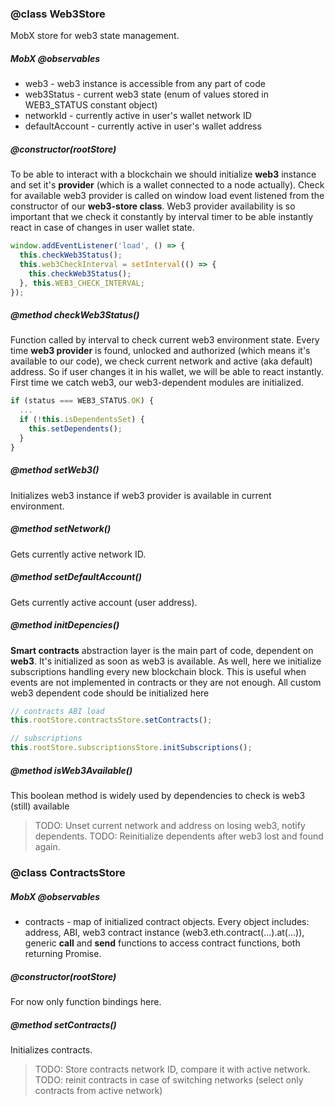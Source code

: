 ### @class Web3Store
MobX store for web3 state management.

##### MobX @observables
- web3 - web3 instance is accessible from any part of code
- web3Status - current web3 state (enum of values stored in WEB3_STATUS constant object)
- networkId - currently active in user's wallet network ID
- defaultAccount - currently active in user's wallet address

##### @constructor(rootStore)
To be able to interact with a blockchain we should initialize __web3__ instance and set it's __provider__ (which is a wallet connected to a node actually). Check for available web3 provider is called on window load event listened from the constructor of our __web3-store class__. Web3 provider availability is so important that we check it constantly by interval timer to be able instantly react in case of changes in user wallet state.

```javascript
window.addEventListener('load', () => {
  this.checkWeb3Status();
  this.web3CheckInterval = setInterval(() => {
    this.checkWeb3Status();
  }, this.WEB3_CHECK_INTERVAL;
});
```

##### @method checkWeb3Status()
Function called by interval to check current web3 environment state. Every time __web3 provider__ is found, unlocked and authorized (which means it's available to our code), we check current network and active (aka default) address. So if user changes it in his wallet, we will be able to react instantly. First time we catch web3, our web3-dependent modules are initialized.
```javascript
if (status === WEB3_STATUS.OK) {
  ...
  if (!this.isDependentsSet) {
    this.setDependents();
  }
}
```

##### @method setWeb3()
Initializes web3 instance if web3 provider is available in current environment.

##### @method setNetwork()
Gets currently active network ID.

##### @method setDefaultAccount()
Gets currently active account (user address).

##### @method initDepencies()
__Smart contracts__ abstraction layer is the main part of code, dependent on __web3__. It's initialized as soon as web3 is available. As well, here we initialize subscriptions handling every new blockchain block. This is useful when events are not implemented in contracts or they are not enough. All custom web3 dependent code should be initialized here

```javascript
// contracts ABI load
this.rootStore.contractsStore.setContracts();

// subscriptions
this.rootStore.subscriptionsStore.initSubscriptions();
```

##### @method isWeb3Available()
This boolean method is widely used by dependencies to check is web3 (still) available

> TODO: Unset current network and address on losing web3, notify dependents.
> TODO: Reinitialize dependents after web3 lost and found again.

### @class ContractsStore
##### MobX @observables
- contracts - map of initialized contract objects. Every object includes: address, ABI, web3 contract instance (web3.eth.contract(...).at(...)), generic __call__ and __send__ functions to access contract functions, both returning Promise.

##### @constructor(rootStore)
For now only function bindings here.

##### @method setContracts()
Initializes contracts.

> TODO: Store contracts network ID, compare it with active network.
> TODO: reinit contracts in case of switching networks (select only contracts from active network)
